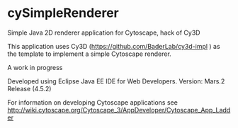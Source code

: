 # cySimpleRenderer
Simple Java 2D renderer application for Cytoscape, hack of Cy3D

This application uses Cy3D (https://github.com/BaderLab/cy3d-impl ) as the template to implement a simple Cytoscape renderer.

A work in progress

Developed using Eclipse Java EE IDE for Web Developers. Version: Mars.2 Release (4.5.2)

For information on developing Cytoscape applications see http://wiki.cytoscape.org/Cytoscape_3/AppDeveloper/Cytoscape_App_Ladder 
